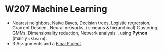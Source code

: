 # W207 Machine Learning

+ Nearest neighbors, Naive Bayes, Decision trees, Logistic regression, Gradient Descent, Neural networks, (k-means & hierarchical) Clustering, GMMs, Dimensionality reduction, Network analysis... using **Python** (mainly `sklearn`).
+ 3 Assignments and a [Final Project](https://github.com/juanjocarin/W207-Machine-Learning/tree/master/Forest).
